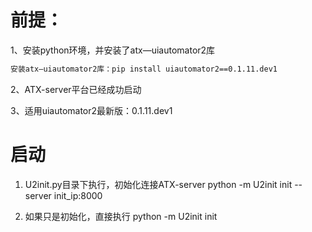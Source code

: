 # 前提：

1、安装python环境，并安装了atx—uiautomator2库
```bash
安装atx—uiautomator2库：pip install uiautomator2==0.1.11.dev1
```
2、ATX-server平台已经成功启动

3、适用uiautomator2最新版：0.1.11.dev1

# 启动

1. U2init.py目录下执行，初始化连接ATX-server
python -m U2init init --server init_ip:8000

2. 如果只是初始化，直接执行
python -m U2init init 
